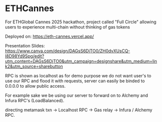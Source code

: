 # ETHCannes
For ETHGlobal Cannes 2025 hackathon, project called "Full Circle" allowing users to experience multi-chain without thinking of gas tokens

Deployed on:
https://eth-cannes.vercel.app/

Presentation Slides:
https://www.canva.com/design/DAGsS6DjTO0/ZH0dvXUsCQ-I8D98Yd9Spg/edit?utm_content=DAGsS6DjTO0&utm_campaign=designshare&utm_medium=link2&utm_source=sharebutton

RPC is shown as localhost as for demo purpose we do not want user's to use our RPC and flood it with requests, server can easily be binded to 0.0.0.0 to allow public access.

For example sake we be using our server to forward on to Alchemy and Infura RPC's (LoadBalanced).

directing metamask txn -> Localhost RPC -> Gas relay -> Infura / Alchemy RPC.
